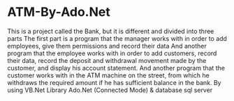 # ATM-By-Ado.Net
This is a project called the Bank, but it is different and divided into three parts
The first part is a program that the manager works with in order to add employees, give them permissions and record their data
And another program that the employee works with in order to add customers, record their data, record the deposit and withdrawal movement made by the customer, and display his account statement.
And another program that the customer works with in the ATM machine on the street, from which he withdraws the required amount if he has sufficient balance in the bank.
By using VB.Net Library Ado.Net (Connected Mode) & database sql server
